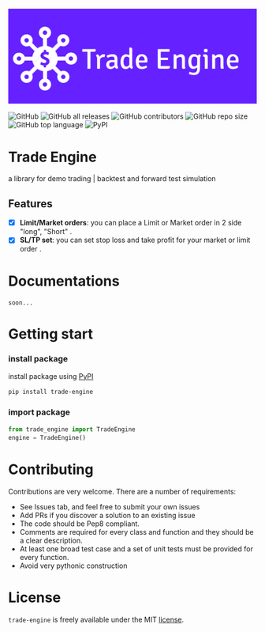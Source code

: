 
![Alt text](logo.png)

![GitHub](https://img.shields.io/github/license/xibalbas/trade-engine)
![GitHub all releases](https://img.shields.io/github/downloads/xibalbas/trade-engine/total)
![GitHub contributors](https://img.shields.io/github/contributors/xibalbas/trade-engine)
![GitHub repo size](https://img.shields.io/github/repo-size/xibalbas/trade-engine)
![GitHub top language](https://img.shields.io/github/languages/top/xibalbas/trade-engine)
![PyPI](https://img.shields.io/pypi/v/trade-engine)
# Trade Engine

a library for demo trading | backtest and forward test simulation

## Features
- [x] **Limit/Market orders**: you can place a Limit or Market order in 2 side "long", "Short" .
- [x] **SL/TP set**: you can set stop loss and take profit for your market or limit order .

# Documentations
    soon...

# Getting start

### install package
install package using [PyPI](https://pypi.org/project/trade-engine/)
```bash
pip install trade-engine
```
### import package 
```python
from trade_engine import TradeEngine
engine = TradeEngine()

```

# Contributing
Contributions are very welcome. There are a number of requirements:
* See Issues tab, and feel free to submit your own issues
* Add PRs if you discover a solution to an existing issue
* The code should be Pep8 compliant.
* Comments are required for every class and function and they should be a clear description.
* At least one broad test case and a set of unit tests must be provided for every function.
* Avoid very pythonic construction

# License
`trade-engine` is freely available under the MIT [license](https://github.com/xibalbas/trade-engine/blob/master/LICENSE).
